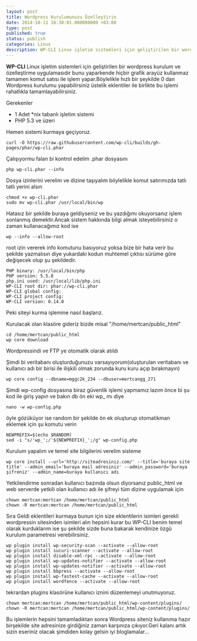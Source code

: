 ```yaml
---
layout: post
title: Wordpress Kurulumunuzu Özelleştirin
date: 2014-10-11 16:30:01.000000000 +03:00
type: post
published: true
status: publish
categories: Linux
description: WP-CLI Linux işletim sistemleri için geliştirilen bir wordpress kurulum ve özelleştirme uygulamasıdır bunu yaparkende hiçbir grafik arayüz kullanmaz
---
```

**WP-CLI** Linux işletim sistemleri için geliştirilen bir wordpress kurulum ve özelleştirme uygulamasıdır bunu yaparkende hiçbir grafik arayüz kullanmaz tamamen komut satısı ile işlem yapar.Böylelikle hızlı bir şeykilde 0 dan Wordpress kurulumu yapabilirsiniz üstelik eklentiler ile birlikte bu işlemi rahatlıkla tamamlayabilirsiniz.

Gerekenler

- 1 Adet \*nix tabanlı işletim sistemi
- PHP 5.3 ve üzeri

Hemen sistemi kurmaya geçiyoruz.

    curl -O https://raw.githubusercontent.com/wp-cli/builds/gh-pages/phar/wp-cli.phar

Çalışıyormu falan bi kontrol edelim .phar dosyasını

    php wp-cli.phar --info

Dosya izinlerini verelim ve dizine taşıyalım böylelikle komut satırımızda tatlı tatlı yerini alsın

    chmod +x wp-cli.phar
    sudo mv wp-cli.phar /usr/local/bin/wp

Hatasız bir şekilde buraya geldiyseniz ve bu yazdığımı okuyorsanız işlem sonlanmış demektir.Ancak sistem hakkında bilgi almak isteyebilirsiniz o zaman kullanacağımız kod ise

    wp --info --allow-root

root izin vererek info komutunu basıyoruz yoksa bize bir hata verir bu şekilde yazmalısın diye yukardaki kodun muhtemel çıktısı sürüme göre değişecek olup şu şekildedir.

    PHP binary: /usr/local/bin/php
    PHP version: 5.5.8
    php.ini used: /usr/local/lib/php.ini
    WP-CLI root dir: phar://wp-cli.phar
    WP-CLI global config:
    WP-CLI project config:
    WP-CLI version: 0.14.0

Peki siteyi kurma işlemine nasıl başlarız.

Kurulacak olan klasöre gideriz bizde misal "/home/mertcan/public\_html"

    cd /home/mertcan/public_html
    wp core download

Wordpressindi ve FTP ye otomatik olarak atıldı

Şimdi bi veritabanı oluşturduğunuzu varsayıyorum(oluşturulan veritabanı ve kullanıcı adı bir birisi ile ilişkili olmak zorunda kuru kuru açıp bırakmayın)

    wp core config --dbname=mggc2k_234 --dbuser=mertcangg_271

Şimdi wp-config dosyasına biraz güvenlik işlemi yapmamız lazım önce bi şu kod ile giriş yapın ve bakın db ön eki wp\_ mı diye

    nano -w wp-config.php

öyle gözüküyor ise random bir şekilde ön ek oluşturup otomatikman eklemek için şu komutu verin

    NEWPREFIX=$(echo $RANDOM)
    sed -i "s/'wp_';/'${NEWPREFIX}_';/g" wp-config.php

Kurulum yapalım ve temel site bilgilerini verelim sisteme

    wp core install --url='http://siteadresiniz.com/' --title='buraya site title' --admin_email='buraya mail adresiniz' --admin_password='buraya şifreniz' --admin_name=buraya kullanıcı adı

Yetkilendirme sonradan kullanıcı bazında olsun diyorsanız public\_html ve web serverde yetkili olan kullanıcı adı ile şifreyi tüm dizine uygulamak için

    chown mertcan:mertcan /home/mertcan/public_html
    chown -R mertcan:mertcan /home/mertcan/public_html

Sıra Geldi eklentileri kurmaya bunun için size eklentilerin isimleri gerekli wordpressin sitesinden isimleri alın hepsini kurar bu WP-CLI benim temel olarak kurduklarım ise şu şekilde sizde buna bakarak kendinize özgü kurulum parametresi verebilirsiniz.

    wp plugin install wp-security-scan --activate --allow-root
    wp plugin install sucuri-scanner --activate --allow-root
    wp plugin install disable-xml-rpc --activate --allow-root
    wp plugin install wp-updates-notifier --activate --allow-root
    wp plugin install wp-updates-notifier --activate --allow-root
    wp plugin install bbpress --activate --allow-root
    wp plugin install wp-fastest-cache --activate --allow-root
    wp plugin install wordfence --activate --allow-root

tekrardan plugins klasörüne kullanıcı iznini düzenlemeyi unutmuyoruz.

    chown mertcan:mertcan /home/mertcan/public_html/wp-content/plugins/
    chown -R mertcan:mertcan /home/mertcan/public_html/wp-content/plugins/

Bu işlemlerin hepsini tamamladıktan sonra Wordpress siteniz kullanıma hazır birşekilde site adresinize girdiğiniz zaman karşınıza çıkıyor.Geri kalanı artık sizin eseriniz olacak şimdiden kolay gelsin iyi bloglamalar...
